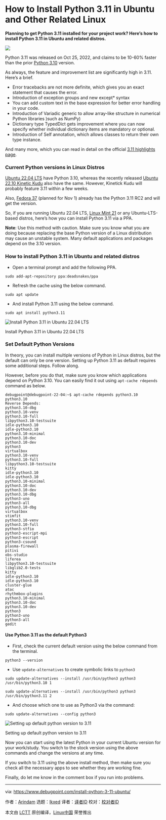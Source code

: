 [#]: subject: "How to Install Python 3.11 in Ubuntu and Other Related Linux"
[#]: via: "https://www.debugpoint.com/install-python-3-11-ubuntu/"
[#]: author: "Arindam https://www.debugpoint.com/author/admin1/"
[#]: collector: "lkxed"
[#]: translator: " "
[#]: reviewer: " "
[#]: publisher: " "
[#]: url: " "

How to Install Python 3.11 in Ubuntu and Other Related Linux
======

**Planning to get Python 3.11 installed for your project work? Here’s how to install Python 3.11 in Ubuntu and related distros.**

![][1]

Python 3.11 was released on Oct 25, 2022, and claims to be 10-60% faster than the prior [Python 3.10][2] version.

As always, the feature and improvement list are significantly high in 3.11. Here’s a brief.

- Error tracebacks are not more definite, which gives you an exact statement that causes the error.
- Introduction of exception groups and new except* syntax
- You can add custom text in the base expression for better error handling in your code.
- Introduction of Variadic generic to allow array-like structure in numerical Python libraries )such as NumPy)
- Dictionary type TypedDict gets improvement where you can now specify whether individual dictionary items are mandatory or optional.
- Introduction of Self annotation, which allows classes to return their own type instance.

And many more, which you can read in detail on the official [3.11 highlights page][3].

### Current Python versions in Linux Distros

[Ubuntu 22.04 LTS][4] have Python 3.10, whereas the recently released [Ubuntu 22.10 Kinetic Kudu][5] also have the same. However, Kinetick Kudu will probably feature 3.11 within a few weeks.

Also, [Fedora 37][6] (planned for Nov 1) already has the Python 3.11 RC2 and will get the version.

So, if you are running Ubuntu 22.04 LTS, [Linux Mint 21][7] or any Ubuntu-LTS-based distros, here’s how you can install Python 3.11 via a PPA.

**Note**: Use this method with caution. Make sure you know what you are doing because replacing the base Python version of a Linux distribution may cause an unstable system. Many default applications and packages depend on the 3.10 version.

### How to install Python 3.11 in Ubuntu and related distros

- Open a terminal prompt and add the following PPA.

```
sudo add-apt-repository ppa:deadsnakes/ppa
```

- Refresh the cache using the below command.

```
sudo apt update 
```

- And install Python 3.11 using the below command.

```
sudo apt install python3.11
```

![Install Python 3.11 in Ubuntu 22.04 LTS][8]

Install Python 3.11 in Ubuntu 22.04 LTS

### Set Default Python Versions

In theory, you can install multiple versions of Python in Linux distros, but the default can only be one version. Setting up Python 3.11 as default requires some additional steps. Follow along.

However, before you do that, make sure you know which applications depend on Python 3.10. You can easily find it out using `apt-cache rdepends` command as below.

```
debugpoint@debugpoint-22-04:~$ apt-cache rdepends python3.10
python3.10
Reverse Depends:
python3.10-dbg
python3.10-venv
python3.10-full
libpython3.10-testsuite
idle-python3.10
idle-python3.10
python3.10-minimal
python3.10-doc
python3.10-dev
python3
virtualbox
python3.10-venv
python3.10-full
libpython3.10-testsuite
kitty
idle-python3.10
idle-python3.10
python3.10-minimal
python3.10-doc
python3.10-dev
python3.10-dbg
python3-uno
python3-all
python3.10-dbg
virtualbox
stimfit
python3.10-venv
python3.10-full
python3-stfio
python3-escript-mpi
python3-escript
python3-csound
plasma-firewall
pitivi
obs-studio
liferea
libpython3.10-testsuite
libglib2.0-tests
kitty
idle-python3.10
idle-python3.10
cluster-glue
atac
rhythmbox-plugins
python3.10-minimal
python3.10-doc
python3.10-dev
python3
python3-uno
python3-all
gedit
```

#### Use Python 3.11 as the default Python3

- First, check the current default version using the below command from the terminal.

```
python3 --version
```

- Use `update-alternatives` to create symbolic links to `python3`

```
sudo update-alternatives --install /usr/bin/python3 python3 /usr/bin/python3.10 1
```

```
sudo update-alternatives --install /usr/bin/python3 python3 /usr/bin/python3.11 2
```

- And choose which one to use as Python3 via the command:

```
sudo update-alternatives --config python3
```

![Setting up default python version to 3.11][9]

Setting up default python version to 3.11

Now you can start using the latest Python in your current Ubuntu version for your work/study. You switch to the stock version using the above commands and change the versions at any time.

If you switch to 3.11 using the above install method, then make sure you check all the necessary apps to see whether they are working fine.

Finally, do let me know in the comment box if you run into problems.

--------------------------------------------------------------------------------

via: https://www.debugpoint.com/install-python-3-11-ubuntu/

作者：[Arindam][a]
选题：[lkxed][b]
译者：[译者ID](https://github.com/译者ID)
校对：[校对者ID](https://github.com/校对者ID)

本文由 [LCTT](https://github.com/LCTT/TranslateProject) 原创编译，[Linux中国](https://linux.cn/) 荣誉推出

[a]: https://www.debugpoint.com/author/admin1/
[b]: https://github.com/lkxed
[1]: https://www.debugpoint.com/wp-content/uploads/2022/10/py3112204-1024x576.jpg
[2]: https://www.debugpoint.com/install-python-3-10-ubuntu/
[3]: https://docs.python.org/3.11/whatsnew/3.11.html
[4]: https://www.debugpoint.com/ubuntu-22-04-review/
[5]: https://www.debugpoint.com/ubuntu-22-10/
[6]: https://www.debugpoint.com/fedora-37/
[7]: https://www.debugpoint.com/linux-mint-21-review/
[8]: https://www.debugpoint.com/wp-content/uploads/2022/10/Install-Python-3.11-in-Ubuntu-22.04-LTS.jpg
[9]: https://www.debugpoint.com/wp-content/uploads/2022/10/Setting-up-default-python-version-to-3.11.jpg
